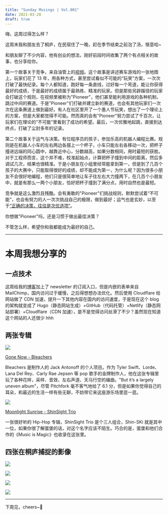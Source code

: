 ```yaml
---
title: "Sunday Musings | Vol.001"
date: 2021-03-28
draft: true
---
```


嗨，这周过得怎么样？

这周末我和朋友去了桐庐，在民宿住了一晚，赶在季节结束之前泡了汤，惬意哈~

和朋友聊了不少内容，他有创业的想法，刚好前段时间收集了两个有点相关的故事，也分享给你。

第一个故事关于竞争，来自油管上的[视频](https://www.youtube.com/watch?v=_b67SC7Y4qA)。这个故事是讲述赛车游戏的一张地图上，玩家们花了 13 年，用各种方式，甚至尝试看似不可能的“玩笑”方案，一次次打破了最快纪录。每个人都知道，跑好每一条直线，过好每一个弯道，能让你获得最好的成绩，于是最好的成绩属于最熟练、精准的玩家。但是那些另辟蹊径的玩家会打破这个规则，在视频里被称为"Pioneer"，他们甚至能利用游戏的各种机制，跳过中间的赛道。于是"Pioneer"们打破并建立新的赛道，也会有其他玩家们一次次在这条赛道上做到最好。有人在社区里开了一个愚人节玩笑，想出了一个理论上的方案，但是大家都觉得不可能。然而真的会有"Pioneer"努力尝试了千百次，让玩家们在理论的“不可能”里看到了成功的希望。最后，一次优雅地起跳，直接到达终点，打破了尘封多年的记录。

第二个故事关于运气与决策。有位程序员的孩子，参加乐高的机器人编程比赛。规则是在机器人小车的左右两边各摆上一个杯子，小车只能左右各移动一次，把杯子撞进远端的同心圆中，越靠近中心，分数越高，如果分数相同，用时最短的获胜。对于工程师而言，这个并不难，校准起始点，计算把杯子撞到中间的距离，然后多调试几次，结果也很精准。于是小朋友在小组里经常能拿到第一，但是到了几百个孩子的大赛中，只能取得很好的成绩，却不能成为第一，为什么呢？因为很多小朋友不会很好地编程，他们只是很简单地让车子往左右大力撞两下，在几百个小朋友中，就是有那么一两个小朋友，恰好把杯子撞到了满分点，用时自然也是最短。

竞争就是这么激烈且残酷。会有勇敢的"Pioneer"们挑战规则，默默尝试着“不可能”，也会有努力的人一次次挑战自己的极限，做到最好；运气也是玄妙，以至于[“正确的决策，往往是次优选项”](https://happyxiao.com/paradox/#more-700)。

你想做"Pioneer"吗，还是习惯于做出最佳决策？

不管怎么样，希望你和我都能成为最好的自己。

---

# 本周我想分享的
 
## 一点技术

这周给我的[博客](https://postcard.lilpilot.co/)加上了 newsletter 的订阅入口，但是内嵌的表单来自 MailChimp，国内访问过于缓慢，之后得想想办法优化。然后使用 Cloudflare 给网站做了 CDN 加速，提升一下其他内容在国内的访问速度，于是现在这个 blog 的架构就变成了 Hugo（静态网站生成）+GitHub（代码托管）+Netlify（静态网站部署）+Cloudflare（CDN 加速），是不是觉得访问丝滑了不少？虽然现在知道这个网站的人还很少 hhh

## 两张专辑

![](https://mcusercontent.com/07e9d78cfc8a73bdc0a2fb080/images/e33b9a38-f36a-4acd-93fc-59e808fd0eb1.jpg)

[Gone Now - Bleachers](http://music.163.com/album?id=35371140)

Bleachers 是制作人的 Jack Antonoff 的个人项目。作为 Tyler Swift、Lorde、Lana Del Rey、Carly Rae Jepsen 等 pop 歌手的金牌制作人，他在这张专辑里玩了各种花样，采样、音效、左右声道、天马行空的编曲。"But it’s a largely uneven album"，尽管 Pitchfork 毫不客气地给了 6.1 分，但是如果你觉得自己的耳朵，和最近的生活一样有些无聊，不妨带它来这座游乐场里逛一逛。

![](https://mcusercontent.com/07e9d78cfc8a73bdc0a2fb080/images/b6060c4c-91a7-40f7-903a-598f58288a9b.jpg)

[Moonlight Sunrise - ShinSight Trio](http://music.163.com/album?id=2096962)

一张很好听的 Hip-Hop 专辑，ShinSight Trio 是个三人组合，Shin-SKi 就是其中一位，如果你很了解蛋堡的话，对这个名字应该不陌生。巧合的是，蛋堡和他们合作的《Music is Magic》也收录在这张里。

## 四张在桐庐捕捉的影像

![](https://mcusercontent.com/07e9d78cfc8a73bdc0a2fb080/images/65579bdf-c539-45af-85fe-6f8f182f7fe0.jpg)

![](https://mcusercontent.com/07e9d78cfc8a73bdc0a2fb080/images/24e53992-690c-4c32-8b10-11003676e224.jpg)

![](https://mcusercontent.com/07e9d78cfc8a73bdc0a2fb080/images/2f56a3af-84f2-4482-89cc-6ac984dae80b.jpg)

![](https://mcusercontent.com/07e9d78cfc8a73bdc0a2fb080/images/b6a2609d-cc24-410d-b8e4-aaef0f88078e.jpg)

---

下周见，cheers~🍻